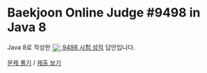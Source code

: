 # Baekjoon Online Judge #9498 in Java 8
Java 8로 작성한 [<img src="https://static.solved.ac/tier_small/1.svg" height="20" align="center">
9498 시험 성적](https://www.acmicpc.net/problem/9498) 답안입니다.

[문제 풀기](https://www.acmicpc.net/problem/9498) / [제출 보기](https://www.acmicpc.net/source/86403918)

